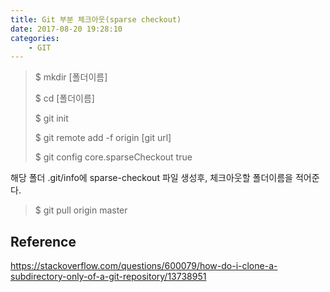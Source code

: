 ```yaml
---
title: Git 부분 체크아웃(sparse checkout)
date: 2017-08-20 19:28:10
categories:
    - GIT
---
```


> $ mkdir [폴더이름]
>
> $ cd [폴더이름]
>
> $ git init
>
> $ git remote add -f origin [git url]
>
> $ git config core.sparseCheckout true

해당 폴더 .git/info에 sparse-checkout 파일 생성후, 체크아웃할 폴더이름을 적어준다.

> $ git pull origin master



## Reference

https://stackoverflow.com/questions/600079/how-do-i-clone-a-subdirectory-only-of-a-git-repository/13738951